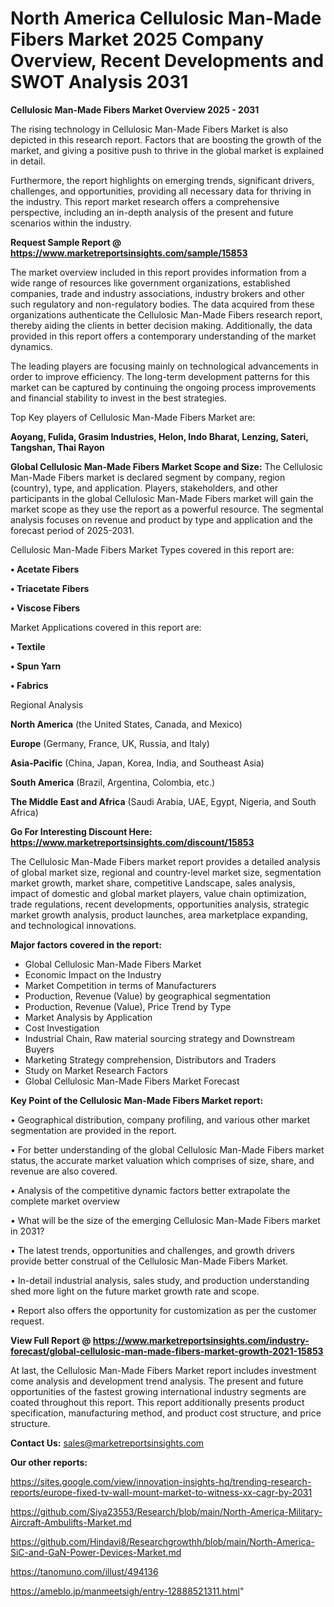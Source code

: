 # North America Cellulosic Man-Made Fibers Market 2025 Company Overview, Recent Developments and SWOT Analysis 2031

<Strong> Cellulosic Man-Made Fibers Market Overview 2025 - 2031</strong>

The rising technology in Cellulosic Man-Made Fibers Market is also depicted in this research report. Factors that are boosting the growth of the market, and giving a positive push to thrive in the global market is explained in detail.

Furthermore, the report highlights on emerging trends, significant drivers, challenges, and opportunities, providing all necessary data for thriving in the industry. This report market research offers a comprehensive perspective, including an in-depth analysis of the present and future scenarios within the industry.

<strong>Request Sample Report @ <a href=https://www.marketreportsinsights.com/sample/15853>https://www.marketreportsinsights.com/sample/15853</a></strong>

The market overview included in this report provides information from a wide range of resources like government organizations, established companies, trade and industry associations, industry brokers and other such regulatory and non-regulatory bodies. The data acquired from these organizations authenticate the Cellulosic Man-Made Fibers research report, thereby aiding the clients in better decision making. Additionally, the data provided in this report offers a contemporary understanding of the market dynamics.

The leading players are focusing mainly on technological advancements in order to improve efficiency. The long-term development patterns for this market can be captured by continuing the ongoing process improvements and financial stability to invest in the best strategies.

Top Key players of Cellulosic Man-Made Fibers Market are:

<strong>Aoyang, Fulida, Grasim Industries, Helon, Indo Bharat, Lenzing, Sateri, Tangshan, Thai Rayon</strong>

<strong><b>Global Cellulosic Man-Made Fibers Market Scope and Size:</b></strong>
The Cellulosic Man-Made Fibers market is declared segment by company, region (country), type, and application. Players, stakeholders, and other participants in the global Cellulosic Man-Made Fibers market will gain the market scope as they use the report as a powerful resource. The segmental analysis focuses on revenue and product by type and application and the forecast period of 2025-2031.

Cellulosic Man-Made Fibers Market Types covered in this report are:

<strong>• Acetate Fibers

• Triacetate Fibers

• Viscose Fibers</strong>

Market Applications covered in this report are:

<strong>• Textile

• Spun Yarn

• Fabrics</strong> 

Regional Analysis

<strong>North America</strong> (the United States, Canada, and Mexico)

<strong>Europe</strong> (Germany, France, UK, Russia, and Italy)

<strong>Asia-Pacific</strong> (China, Japan, Korea, India, and Southeast Asia)

<strong>South America</strong> (Brazil, Argentina, Colombia, etc.)

<strong>The Middle East and Africa</strong> (Saudi Arabia, UAE, Egypt, Nigeria, and South Africa)

<strong>Go For Interesting Discount Here: <a href=https://www.marketreportsinsights.com/discount/15853>https://www.marketreportsinsights.com/discount/15853</a></strong>

The Cellulosic Man-Made Fibers market report provides a detailed analysis of global market size, regional and country-level market size, segmentation market growth, market share, competitive Landscape, sales analysis, impact of domestic and global market players, value chain optimization, trade regulations, recent developments, opportunities analysis, strategic market growth analysis, product launches, area marketplace expanding, and technological innovations.

<strong><b>Major factors covered in the report:</b></strong>
<ul>
  <li>Global Cellulosic Man-Made Fibers Market </li>
  <li>Economic Impact on the Industry</li>
  <li>Market Competition in terms of Manufacturers</li>
  <li>Production, Revenue (Value) by geographical segmentation</li>
  <li>Production, Revenue (Value), Price Trend by Type</li>
  <li>Market Analysis by Application</li>
  <li>Cost Investigation</li>
  <li>Industrial Chain, Raw material sourcing strategy and Downstream Buyers</li>
  <li>Marketing Strategy comprehension, Distributors and Traders</li>
  <li>Study on Market Research Factors</li>
  <li>Global Cellulosic Man-Made Fibers Market Forecast</li>
</ul>

<strong><b>Key Point of the Cellulosic Man-Made Fibers Market report:</b></strong>

• Geographical distribution, company profiling, and various other market segmentation are provided in the report.

• For better understanding of the global Cellulosic Man-Made Fibers market status, the accurate market valuation which comprises of size, share, and revenue are also covered.

• Analysis of the competitive dynamic factors better extrapolate the complete market overview

• What will be the size of the emerging Cellulosic Man-Made Fibers market in 2031?

• The latest trends, opportunities and challenges, and growth drivers provide better construal of the Cellulosic Man-Made Fibers Market.

• In-detail industrial analysis, sales study, and production understanding shed more light on the future market growth rate and scope.

• Report also offers the opportunity for customization as per the customer request.

<strong><b>View Full Report @ <a href=https://www.marketreportsinsights.com/industry-forecast/global-cellulosic-man-made-fibers-market-growth-2021-15853>https://www.marketreportsinsights.com/industry-forecast/global-cellulosic-man-made-fibers-market-growth-2021-15853</a></b></strong>


At last, the Cellulosic Man-Made Fibers Market report includes investment come analysis and development trend analysis. The present and future opportunities of the fastest growing international industry segments are coated throughout this report. This report additionally presents product specification, manufacturing method, and product cost structure, and price structure.

<strong>Contact Us:</strong>
sales@marketreportsinsights.com

<strong>Our other reports:</strong>

<a href=https://sites.google.com/view/innovation-insights-hq/trending-research-reports/europe-fixed-tv-wall-mount-market-to-witness-xx-cagr-by-2031>https://sites.google.com/view/innovation-insights-hq/trending-research-reports/europe-fixed-tv-wall-mount-market-to-witness-xx-cagr-by-2031</a>

<a href=https://github.com/Siya23553/Research/blob/main/North-America-Military-Aircraft-Ambulifts-Market.md>https://github.com/Siya23553/Research/blob/main/North-America-Military-Aircraft-Ambulifts-Market.md</a>

<a href=https://github.com/Hindavi8/Researchgrowthh/blob/main/North-America-SiC-and-GaN-Power-Devices-Market.md>https://github.com/Hindavi8/Researchgrowthh/blob/main/North-America-SiC-and-GaN-Power-Devices-Market.md</a>

<a href=https://tanomuno.com/illust/494136>https://tanomuno.com/illust/494136</a>

<a href=https://ameblo.jp/manmeetsigh/entry-12888521311.html>https://ameblo.jp/manmeetsigh/entry-12888521311.html</a>"
